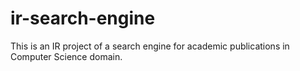 # ir-search-engine
This is an IR project of a search engine for academic publications in Computer Science domain.
